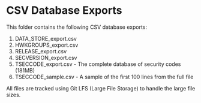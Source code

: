 # CSV Database Exports

This folder contains the following CSV database exports:

1. DATA_STORE_export.csv
2. HWKGROUPS_export.csv
3. RELEASE_export.csv
4. SECVERSION_export.csv
5. TSECCODE_export.csv - The complete database of security codes (181MB)
6. TSECCODE_sample.csv - A sample of the first 100 lines from the full file

All files are tracked using Git LFS (Large File Storage) to handle the large file sizes. 